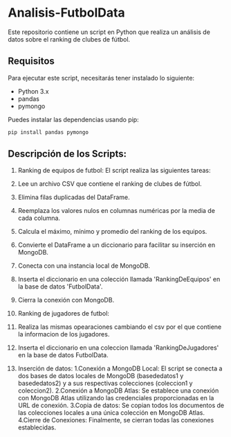 # Analisis-FutbolData

Este repositorio contiene un script en Python que realiza un análisis de datos sobre el ranking de clubes de fútbol.

## Requisitos

Para ejecutar este script, necesitarás tener instalado lo siguiente:

- Python 3.x
- pandas
- pymongo

Puedes instalar las dependencias usando pip:

```bash
pip install pandas pymongo
```

## Descripción de los Scripts:

1. Ranking de equipos de futbol:
El script realiza las siguientes tareas:

1. Lee un archivo CSV que contiene el ranking de clubes de fútbol.
2. Elimina filas duplicadas del DataFrame.
3. Reemplaza los valores nulos en columnas numéricas por la media de cada columna.
4. Calcula el máximo, mínimo y promedio del ranking de los equipos.
5. Convierte el DataFrame a un diccionario para facilitar su inserción en MongoDB.
6. Conecta con una instancia local de MongoDB.
7. Inserta el diccionario en una colección llamada 'RankingDeEquipos' en la base de datos 'FutbolData'.
8. Cierra la conexión con MongoDB.

2. Ranking de jugadores de futbol:
1. Realiza las mismas opearaciones cambiando el csv por el que contiene la informacion de los jugadores.
2. Inserta el diccionario en una coleccion llamada 'RankingDeJugadores' en la base de datos FutbolData.

3. Inserción de datos:
1.Conexión a MongoDB Local: El script se conecta a dos bases de datos locales de MongoDB (basededatos1 y basededatos2) y a sus respectivas colecciones (coleccion1 y coleccion2).
2.Conexión a MongoDB Atlas: Se establece una conexión con MongoDB Atlas utilizando las credenciales proporcionadas en la URL de conexión.
3.Copia de datos: Se copian todos los documentos de las colecciones locales a una única colección en MongoDB Atlas.
4.Cierre de Conexiones: Finalmente, se cierran todas las conexiones establecidas.
   
